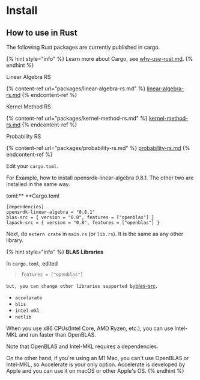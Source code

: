 # Install

## How to use in Rust

The following Rust packages are currently published in cargo.

{% hint style="info" %}
Learn more about Cargo, see [why-use-rust.md](../introductions/why-use-rust.md "mention").
{% endhint %}

Linear Algebra RS

{% content-ref url="packages/linear-algebra-rs.md" %}
[linear-algebra-rs.md](packages/linear-algebra-rs.md)
{% endcontent-ref %}

Kernel Method RS

{% content-ref url="packages/kernel-method-rs.md" %}
[kernel-method-rs.md](packages/kernel-method-rs.md)
{% endcontent-ref %}

Probability RS

{% content-ref url="packages/probability-rs.md" %}
[probability-rs.md](packages/probability-rs.md)
{% endcontent-ref %}

Edit your `cargo.toml`.

For Example, how to install opensrdk-linear-algebra 0.8.1. The other two are installed in the same way.

toml:\*\* \*\*Cargo.toml

```
[dependencies]
opensrdk-linear-algebra = "0.8.1"
blas-src = { version = "0.8", features = ["openblas"] }
lapack-src = { version = "0.8", features = ["openblas"] }
```

Next, do `extern crate` in `main.rs` (or `lib.rs`). It is the same as any other library.

{% hint style="info" %}
**BLAS Libraries**

In `cargo.toml`, edited

> `features = ["openblas"]`

`but, you can change other libraries supported by`[blas-src](https://github.com/blas-lapack-rs/blas-src).

* `accelarate`
* `blis`
* `intel-mkl`
* `netlib`

When you use x86 CPUs(Intel Core, AMD Ryzen, etc.), you can use Intel-MKL and run faster than OpenBLAS.

Note that OpenBLAS and Intel-MKL requires a dependencies.

On the other hand, if you're using an M1 Mac, you can't use OpenBLAS or Intel-MKL, so Accelerate is your only option. Accelerate is developed by Apple and you can use it on macOS or other Apple's OS.
{% endhint %}

